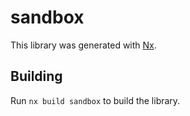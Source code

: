 # sandbox

This library was generated with [Nx](https://nx.dev).

## Building

Run `nx build sandbox` to build the library.
